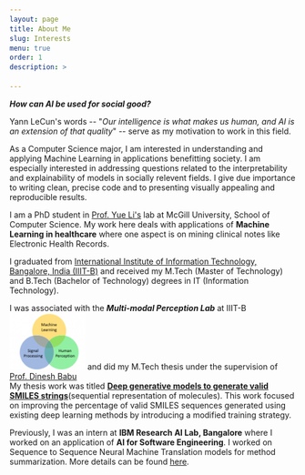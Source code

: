 ```yaml
---
layout: page
title: About Me
slug: Interests
menu: true
order: 1
description: >
   
---
```

  **_How can AI be used for social good?_**

Yann LeCun's words -- "*Our intelligence is what makes us human, and AI is an extension of that quality*" -- serve as my motivation to work in this field. 

As a Computer Science major, I am interested in understanding and applying Machine Learning in applications benefitting society. I am especially interested in addressing questions related to the interpretability and explainability of models in socially relevent fields. I give due importance to writing clean, precise code and to presenting visually appealing and reproducible results. 

I am a PhD student in <a href="https://www.cs.mcgill.ca/~yueli/index.html">Prof. Yue Li's</a> lab at McGill University, School of Computer Science. My work here deals with applications of <b>Machine Learning in healthcare</b> where one aspect is on mining clinical notes like Electronic Health Records.
 
I graduated from <a href="https://www.iiitb.ac.in/">International Institute of Information Technology, Bangalore, India (IIIT-B)</a> and received my M.Tech (Master of Technology) and B.Tech (Bachelor of Technology) degrees in IT (Information Technology). 


I was associated with the <b><i>Multi-modal Perception Lab</i></b> at IIIT-B 
<a href="http://mpl.iiitb.ac.in/"> <img border="0" src="/assets/img/mpl.png" width="133" height="100"></a>
and did my M.Tech thesis under the supervision of <a href="https://www.iiitb.ac.in/faculty_page.php?name=dineshbabujayagopi">Prof. Dinesh Babu</a>
<br> My thesis work was titled <a href= "./assets/Thesis.pdf"><b>Deep generative models to generate valid SMILES strings</b></a>(sequential representation of molecules). This work focused on improving the percentage of valid SMILES sequences generated using existing deep learning methods by introducing a modified training strategy. 

Previously, I was an intern at <b>IBM Research AI Lab, Bangalore</b> where I worked on an application of <b>AI for Software Engineering</b>. I worked on Sequence to Sequence Neural Machine Translation models for method summarization. More details can be found <a href="https://nair-p.github.io/projects/">here</a>.



